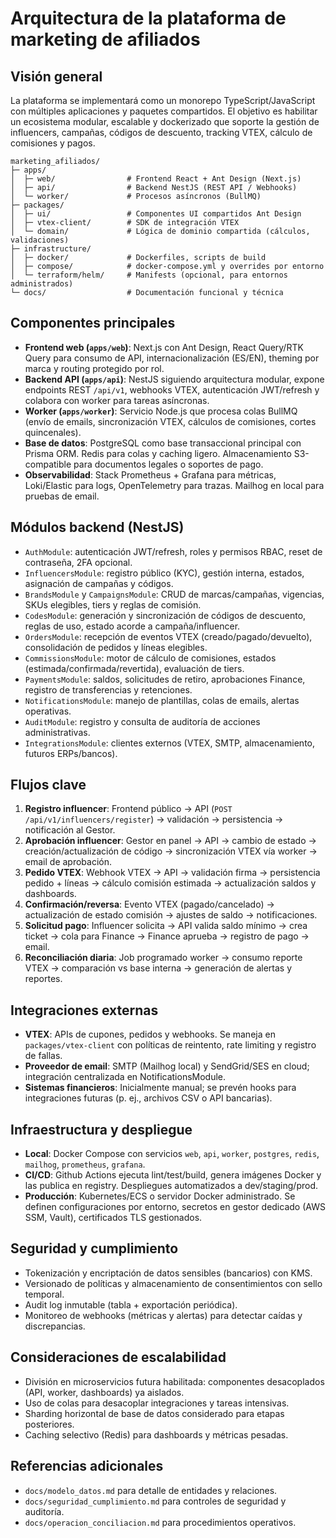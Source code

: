# Arquitectura de la plataforma de marketing de afiliados

## Visión general
La plataforma se implementará como un monorepo TypeScript/JavaScript con múltiples aplicaciones y paquetes compartidos. El objetivo es habilitar un ecosistema modular, escalable y dockerizado que soporte la gestión de influencers, campañas, códigos de descuento, tracking VTEX, cálculo de comisiones y pagos.

```
marketing_afiliados/
├─ apps/
│  ├─ web/                # Frontend React + Ant Design (Next.js)
│  ├─ api/                # Backend NestJS (REST API / Webhooks)
│  └─ worker/             # Procesos asíncronos (BullMQ)
├─ packages/
│  ├─ ui/                 # Componentes UI compartidos Ant Design
│  ├─ vtex-client/        # SDK de integración VTEX
│  └─ domain/             # Lógica de dominio compartida (cálculos, validaciones)
├─ infrastructure/
│  ├─ docker/             # Dockerfiles, scripts de build
│  ├─ compose/            # docker-compose.yml y overrides por entorno
│  └─ terraform/helm/     # Manifests (opcional, para entornos administrados)
└─ docs/                  # Documentación funcional y técnica
```

## Componentes principales
- **Frontend web (`apps/web`)**: Next.js con Ant Design, React Query/RTK Query para consumo de API, internacionalización (ES/EN), theming por marca y routing protegido por rol.
- **Backend API (`apps/api`)**: NestJS siguiendo arquitectura modular, expone endpoints REST `/api/v1`, webhooks VTEX, autenticación JWT/refresh y colabora con worker para tareas asíncronas.
- **Worker (`apps/worker`)**: Servicio Node.js que procesa colas BullMQ (envío de emails, sincronización VTEX, cálculos de comisiones, cortes quincenales).
- **Base de datos**: PostgreSQL como base transaccional principal con Prisma ORM. Redis para colas y caching ligero. Almacenamiento S3-compatible para documentos legales o soportes de pago.
- **Observabilidad**: Stack Prometheus + Grafana para métricas, Loki/Elastic para logs, OpenTelemetry para trazas. Mailhog en local para pruebas de email.

## Módulos backend (NestJS)
- `AuthModule`: autenticación JWT/refresh, roles y permisos RBAC, reset de contraseña, 2FA opcional.
- `InfluencersModule`: registro público (KYC), gestión interna, estados, asignación de campañas y códigos.
- `BrandsModule` y `CampaignsModule`: CRUD de marcas/campañas, vigencias, SKUs elegibles, tiers y reglas de comisión.
- `CodesModule`: generación y sincronización de códigos de descuento, reglas de uso, estado acorde a campaña/influencer.
- `OrdersModule`: recepción de eventos VTEX (creado/pagado/devuelto), consolidación de pedidos y líneas elegibles.
- `CommissionsModule`: motor de cálculo de comisiones, estados (estimada/confirmada/revertida), evaluación de tiers.
- `PaymentsModule`: saldos, solicitudes de retiro, aprobaciones Finance, registro de transferencias y retenciones.
- `NotificationsModule`: manejo de plantillas, colas de emails, alertas operativas.
- `AuditModule`: registro y consulta de auditoría de acciones administrativas.
- `IntegrationsModule`: clientes externos (VTEX, SMTP, almacenamiento, futuros ERPs/bancos).

## Flujos clave
1. **Registro influencer**: Frontend público → API (`POST /api/v1/influencers/register`) → validación → persistencia → notificación al Gestor.
2. **Aprobación influencer**: Gestor en panel → API → cambio de estado → creación/actualización de código → sincronización VTEX vía worker → email de aprobación.
3. **Pedido VTEX**: Webhook VTEX → API → validación firma → persistencia pedido + líneas → cálculo comisión estimada → actualización saldos y dashboards.
4. **Confirmación/reversa**: Evento VTEX (pagado/cancelado) → actualización de estado comisión → ajustes de saldo → notificaciones.
5. **Solicitud pago**: Influencer solicita → API valida saldo mínimo → crea ticket → cola para Finance → Finance aprueba → registro de pago → email.
6. **Reconciliación diaria**: Job programado worker → consumo reporte VTEX → comparación vs base interna → generación de alertas y reportes.

## Integraciones externas
- **VTEX**: APIs de cupones, pedidos y webhooks. Se maneja en `packages/vtex-client` con políticas de reintento, rate limiting y registro de fallas.
- **Proveedor de email**: SMTP (Mailhog local) y SendGrid/SES en cloud; integración centralizada en NotificationsModule.
- **Sistemas financieros**: Inicialmente manual; se prevén hooks para integraciones futuras (p. ej., archivos CSV o API bancarias).

## Infraestructura y despliegue
- **Local**: Docker Compose con servicios `web`, `api`, `worker`, `postgres`, `redis`, `mailhog`, `prometheus`, `grafana`.
- **CI/CD**: Github Actions ejecuta lint/test/build, genera imágenes Docker y las publica en registry. Despliegues automatizados a dev/staging/prod.
- **Producción**: Kubernetes/ECS o servidor Docker administrado. Se definen configuraciones por entorno, secretos en gestor dedicado (AWS SSM, Vault), certificados TLS gestionados.

## Seguridad y cumplimiento
- Tokenización y encriptación de datos sensibles (bancarios) con KMS.
- Versionado de políticas y almacenamiento de consentimientos con sello temporal.
- Audit log inmutable (tabla + exportación periódica).
- Monitoreo de webhooks (métricas y alertas) para detectar caídas y discrepancias.

## Consideraciones de escalabilidad
- División en microservicios futura habilitada: componentes desacoplados (API, worker, dashboards) ya aislados.
- Uso de colas para desacoplar integraciones y tareas intensivas.
- Sharding horizontal de base de datos considerado para etapas posteriores.
- Caching selectivo (Redis) para dashboards y métricas pesadas.

## Referencias adicionales
- `docs/modelo_datos.md` para detalle de entidades y relaciones.
- `docs/seguridad_cumplimiento.md` para controles de seguridad y auditoría.
- `docs/operacion_conciliacion.md` para procedimientos operativos.
